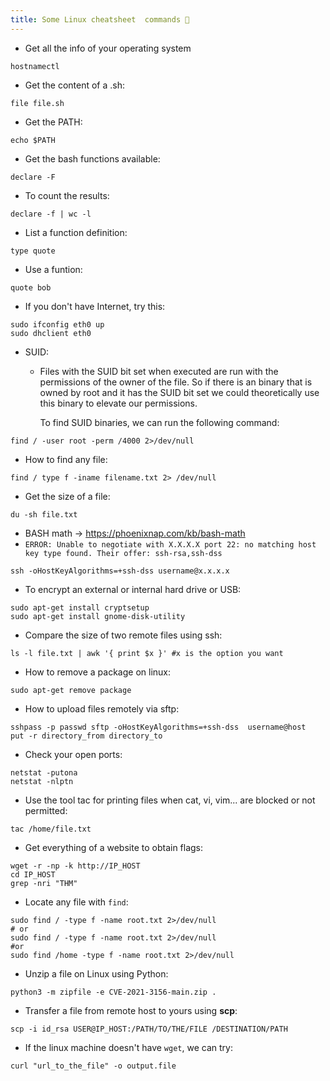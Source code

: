 ```yaml
---
title: Some Linux cheatsheet  commands 👾
---
```


- Get all the info of your operating system

```
hostnamectl
```

- Get the content of a .sh:

```
file file.sh
```

- Get the PATH:

```
echo $PATH
```

- Get the bash functions available:

```
declare -F
```

- To count the results:

```
declare -f | wc -l
```

- List a function definition:

```
type quote
```

- Use a funtion:

```
quote bob
```

- If you don't have Internet, try this:

```
sudo ifconfig eth0 up
sudo dhclient eth0
```

- SUID:

  - Files with the SUID bit set when executed are run with the permissions of the owner of the file. So if there is an binary that is owned by root and it has the SUID bit set we could theoretically use this binary to elevate our permissions.

    To find SUID binaries, we can run the following command:

```
find / -user root -perm /4000 2>/dev/null
```

- How to find any file:

```
find / type f -iname filename.txt 2> /dev/null
```

- Get the size of a file:

```
du -sh file.txt
```

- BASH math -> https://phoenixnap.com/kb/bash-math
- `ERROR: Unable to negotiate with X.X.X.X port 22: no matching host key type found. Their offer: ssh-rsa,ssh-dss`

```
ssh -oHostKeyAlgorithms=+ssh-dss username@x.x.x.x
```

- To encrypt an external or internal hard drive or USB:

```
sudo apt-get install cryptsetup
sudo apt-get install gnome-disk-utility
```

- Compare the size of two remote files using ssh:

```
ls -l file.txt | awk '{ print $x }' #x is the option you want
```

- How to remove a package on linux:

```
sudo apt-get remove package
```

- How to upload files remotely via sftp:

```
sshpass -p passwd sftp -oHostKeyAlgorithms=+ssh-dss  username@host
put -r directory_from directory_to
```

- Check your open ports:

```
netstat -putona
netstat -nlptn
```

- Use the tool tac for printing files when cat, vi, vim... are blocked or not permitted:

```shell
tac /home/file.txt
```

- Get everything of a website to obtain flags:

```shell
wget -r -np -k http://IP_HOST
cd IP_HOST
grep -nri "THM"
```

- Locate any file with `find`:

```shell
sudo find / -type f -name root.txt 2>/dev/null
# or
sudo find / -type f -name root.txt 2>/dev/null
#or
sudo find /home -type f -name root.txt 2>/dev/null
```

- Unzip a file on Linux using Python:

```shell
python3 -m zipfile -e CVE-2021-3156-main.zip .
```

- Transfer a file from remote host to yours using **scp**:

```shell
scp -i id_rsa USER@IP_HOST:/PATH/TO/THE/FILE /DESTINATION/PATH
```

- If the linux machine doesn't have `wget`, we can try:

```shell
curl "url_to_the_file" -o output.file
```
